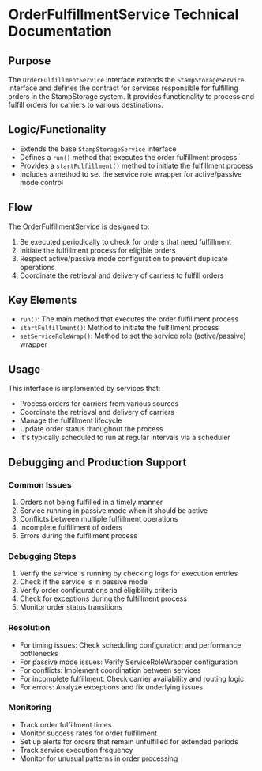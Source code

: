 # OrderFulfillmentService Technical Documentation

## Purpose
The `OrderFulfillmentService` interface extends the `StampStorageService` interface and defines the contract for services responsible for fulfilling orders in the StampStorage system. It provides functionality to process and fulfill orders for carriers to various destinations.

## Logic/Functionality
- Extends the base `StampStorageService` interface
- Defines a `run()` method that executes the order fulfillment process
- Provides a `startFulfillment()` method to initiate the fulfillment process
- Includes a method to set the service role wrapper for active/passive mode control

## Flow
The OrderFulfillmentService is designed to:
1. Be executed periodically to check for orders that need fulfillment
2. Initiate the fulfillment process for eligible orders
3. Respect active/passive mode configuration to prevent duplicate operations
4. Coordinate the retrieval and delivery of carriers to fulfill orders

## Key Elements
- `run()`: The main method that executes the order fulfillment process
- `startFulfillment()`: Method to initiate the fulfillment process
- `setServiceRoleWrap()`: Method to set the service role (active/passive) wrapper

## Usage
This interface is implemented by services that:
- Process orders for carriers from various sources
- Coordinate the retrieval and delivery of carriers
- Manage the fulfillment lifecycle
- Update order status throughout the process
- It's typically scheduled to run at regular intervals via a scheduler

## Debugging and Production Support

### Common Issues
1. Orders not being fulfilled in a timely manner
2. Service running in passive mode when it should be active
3. Conflicts between multiple fulfillment operations
4. Incomplete fulfillment of orders
5. Errors during the fulfillment process

### Debugging Steps
1. Verify the service is running by checking logs for execution entries
2. Check if the service is in passive mode
3. Verify order configurations and eligibility criteria
4. Check for exceptions during the fulfillment process
5. Monitor order status transitions

### Resolution
- For timing issues: Check scheduling configuration and performance bottlenecks
- For passive mode issues: Verify ServiceRoleWrapper configuration
- For conflicts: Implement coordination between services
- For incomplete fulfillment: Check carrier availability and routing logic
- For errors: Analyze exceptions and fix underlying issues

### Monitoring
- Track order fulfillment times
- Monitor success rates for order fulfillment
- Set up alerts for orders that remain unfulfilled for extended periods
- Track service execution frequency
- Monitor for unusual patterns in order processing